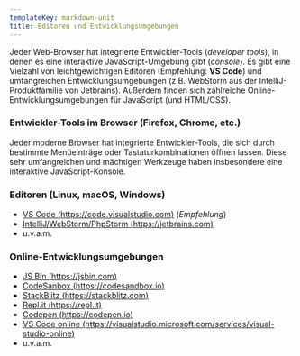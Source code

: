 ```yaml
---
templateKey: markdown-unit
title: Editoren und Entwicklungsumgebungen
---
```


Jeder Web-Browser hat integrierte Entwickler-Tools (_developer tools_), in
denen es eine interaktive JavaScript-Umgebung gibt (_console_). Es gibt eine
Vielzahl von leichtgewichtigen Editoren (Empfehlung: **VS Code**) und umfangreichen
Entwicklungsumgebungen (z.B. WebStorm aus der IntelliJ-Produktfamilie von Jetbrains).
Außerdem finden sich zahlreiche Online-Entwicklungsumgebungen für JavaScript (und HTML/CSS).

### Entwickler-Tools im Browser (Firefox, Chrome, etc.)

Jeder moderne Browser hat integrierte Entwickler-Tools, die sich durch bestimmte Menüeinträge
oder Tastaturkombinationen öffnen lassen. Diese sehr umfangreichen und mächtigen Werkzeuge
haben insbesondere eine interaktive JavaScript-Konsole.

### Editoren (Linux, macOS, Windows)

- [VS Code (https://code.visualstudio.com)](https://code.visualstudio.com) (_Empfehlung_)
- [IntelliJ/WebStorm/PhpStorm (https://jetbrains.com)](https://jetbrains.com)
- u.v.a.m.

### Online-Entwicklungsumgebungen

- [JS Bin (https://jsbin.com)](https://jsbin.com)
- [CodeSanbox (https://codesandbox.io)](https://codesandbox.io)
- [StackBlitz (https://stackblitz.com)](https://stackblitz.com)
- [Repl.it (https://repl.it)](https://repl.it)
- [Codepen (https://codepen.io)](https://codepen.io)
- [VS Code online (https://visualstudio.microsoft.com/services/visual-studio-online)](https://visualstudio.microsoft.com/services/visual-studio-online/)
- u.v.a.m.
